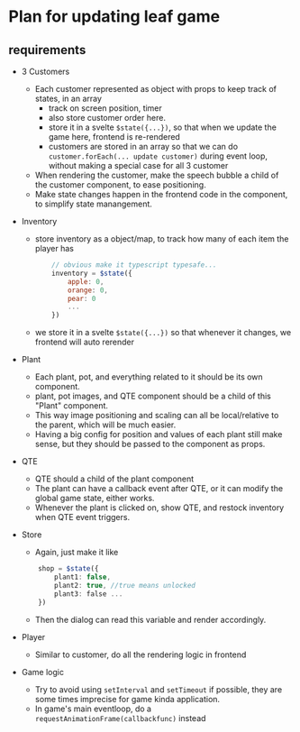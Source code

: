 # Plan for updating leaf game

## requirements
* 3 Customers
    * Each customer represented as object with props to keep track of states, in an array
        + track on screen position, timer
        + also store customer order here.
        + store it in a svelte `$state({...})`, so that when we update the game here, frontend is re-rendered
        + customers are stored in an array so that we can do `customer.forEach(... update customer)` during event loop, without making a special case for all 3 customer
    * When rendering the customer, make the speech bubble a child of the customer component, to ease positioning.
    * Make state changes happen in the frontend code in the component, to simplify state manangement.
* Inventory
    + store inventory as a object/map, to track how many of each item the player has
        ```js
            // obvious make it typescript typesafe...
            inventory = $state({
                apple: 0,
                orange: 0,
                pear: 0
                ...
            })
        ```
    + we store it in a svelte `$state({...})` so that whenever it changes, we frontend will auto rerender
* Plant
    + Each plant, pot, and everything related to it should be its own component.
    + plant, pot images, and QTE component should be a child of this "Plant" component.
    + This way image positioning and scaling can all be local/relative to the parent, which will be much easier.
    + Having a big config for position and values of each plant still make sense, but they should be passed to the component as props.
* QTE
    + QTE should a child of the plant component
    + The plant can have a callback event after QTE, or it can modify the global game state, either works.
    + Whenever the plant is clicked on, show QTE, and restock inventory when QTE event triggers.
* Store
    + Again, just make it like
    ```ts
        shop = $state({
            plant1: false,
            plant2: true, //true means unlocked
            plant3: false ...
        })
    ```
    + Then the dialog can read this variable and render accordingly.
* Player
    + Similar to customer, do all the rendering logic in frontend

* Game logic
    + Try to avoid using `setInterval` and `setTimeout` if possible, they are some times imprecise for game kinda application.
    + In game's main eventloop, do a `requestAnimationFrame(callbackfunc)` instead